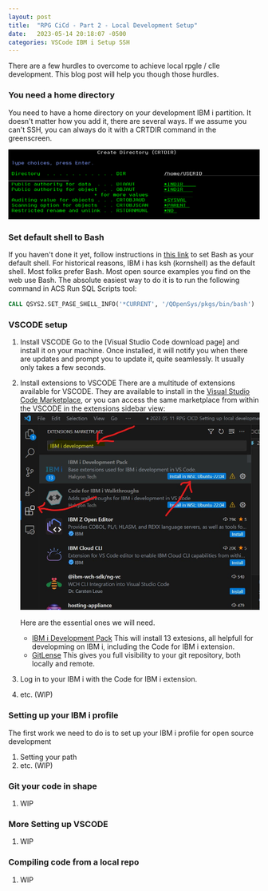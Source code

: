 ```yaml
---
layout: post
title:  "RPG CiCd - Part 2 - Local Development Setup"
date:   2023-05-14 20:18:07 -0500
categories: VSCode IBM i Setup SSH
---
```

There are a few hurdles to overcome to achieve local rpgle / clle development.  This blog post will help you though those hurdles.

### You need a home directory
You need to have a home directory on your development IBM i partition.  It doesn't matter how you add it, there are several ways.  If we assume you can't SSH, you can always do it with a CRTDIR command in the greenscreen.

![Please, not more greenscreen!](/assets/images/CRTDIR.png)

### Set default shell to Bash
If you haven't done it yet, follow instructions in [this link](https://ibmi-oss-docs.readthedocs.io/en/latest/troubleshooting/SETTING_BASH.html) to set Bash as your default shell.  For historical reasons, IBM i has ksh (kornshell) as the default shell.  Most folks prefer Bash. Most open source examples you find on the web use Bash.  The absolute easiest way to do it is to run the following command in ACS Run SQL Scripts tool:

```SQL
CALL QSYS2.SET_PASE_SHELL_INFO('*CURRENT', '/QOpenSys/pkgs/bin/bash')
```

### VSCODE setup
1. Install VSCODE
   Go to the [Visual Studio Code download page] and install it on your machine.  Once installed, it will notify you when there are updates and prompt you to update it, quite seamlessly.   It usually only takes a few seconds.
2. Install extensions to VSCODE
   There are a multitude of extensions available for VSCODE.  They are available to install in the [Visual Studio Code Marketplace](https://marketplace.visualstudio.com/VSCode), or you can access the same marketplace from within the VSCODE in the extensions sidebar view:
   ![Install IBM i Development Pack](/assets/images/InstallIBMiDevelopmentPack.jpg)

   Here are the essential ones we will need.
   *  [IBM i Development Pack](https://marketplace.visualstudio.com/items?itemName=HalcyonTechLtd.ibm-i-development-pack) This will install 13 extesions, all helpfull for developming on IBM i, including the Code for IBM i extension.
   *  [GitLense](https://marketplace.visualstudio.com/items?itemName=eamodio.gitlens) This gives you full visibility to your git repository, both locally and remote.
3. Log in to your IBM i with the Code for IBM i extension.
4. etc. (WIP)

### Setting up your IBM i profile
The first work we need to do is to set up your IBM i profile for open source development
1. Setting your path
2. etc. (WIP)

### Git your code in shape
1. WIP

### More Setting up VSCODE
1. WIP

### Compiling code from a local repo
1. WIP
